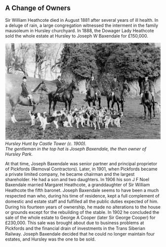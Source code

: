 ## A Change of Owners

Sir William Heathcote died in August 1881
after several years of ill health. In a deluge of
rain, a large congregation witnessed the
interment in the family mausoleum in
Hursley churchyard. In 1888, the Dowager
Lady Heathcote sold the whole estate at
Hursley to Joseph W Baxendale for £150,000.


![Photo](hursley-hunt.jpg)
*Hursley Hunt by Castle Tower (c. 1900).  
The gentleman in the top hat is Joseph Baxendale, the then owner of Hursley Park.*


At that time, Joseph Baxendale was senior
partner and principal proprietor of Pickfords
(Removal Contractors). Later, in 1901, when
Pickfords became a private limited company, he
became chairman and the largest shareholder.
He had a son and two daughters. In 1906 his
son J F Noel Baxendale married Margaret
Heathcote, a granddaughter of Sir William
Heathcote the ﬁfth baronet. Joseph Baxendale
seems to have been a much respected man who,
during his time of residence, kept a full
complement of domestic and estate staff and
fulﬁlled all the public duties expected of him.
During his fourteen years of ownership, he
made no alterations to the house or grounds
except for the rebuilding of the stable. In 1902
he concluded the sale of the whole estate to
George A Cooper (later Sir George Cooper) for
£230,000. This sale was brought about due to
business problems at Pickfords and the ﬁnancial
drain of investments in the Trans Siberian
Railway. Joseph Baxendale decided that he
could no longer maintain four estates, and
Hursley was the one to be sold.
